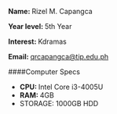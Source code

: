 <b>Name: </b>Rizel M. Capangca

<b>Year level: </b>5th Year

<b>Interest: </b>Kdramas

<b>Email: </b>qrcapangca@tip.edu.ph

####Computer Specs
* <b>CPU: </b>Intel Core i3-4005U
* <b>RAM: </b>4GB
* </b>STORAGE: </b> 1000GB HDD
